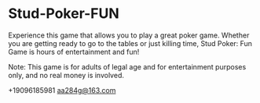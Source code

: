 # Stud-Poker-FUN

Experience this game that allows you to play a great poker game. Whether you are getting ready to go to the tables or just killing time, Stud Poker: Fun Game is hours of entertainment and fun!

Note: This game is for adults of legal age and for entertainment purposes only, and no real money is involved.

+19096185981 aa284g@163.com
